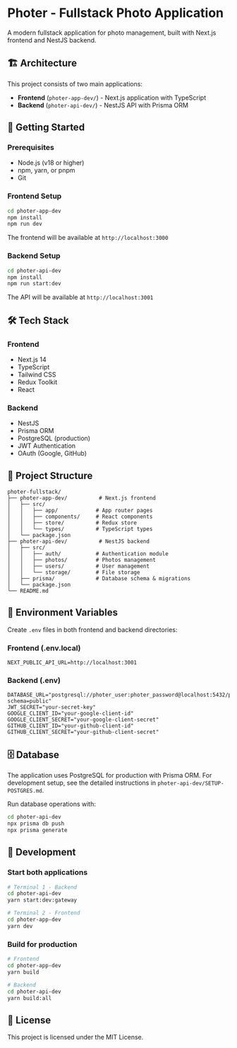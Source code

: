 # Photer - Fullstack Photo Application

A modern fullstack application for photo management, built with Next.js frontend and NestJS backend.

## 🏗️ Architecture

This project consists of two main applications:

- **Frontend** (`photer-app-dev/`) - Next.js application with TypeScript
- **Backend** (`photer-api-dev/`) - NestJS API with Prisma ORM

## 🚀 Getting Started

### Prerequisites

- Node.js (v18 or higher)
- npm, yarn, or pnpm
- Git

### Frontend Setup

```bash
cd photer-app-dev
npm install
npm run dev
```

The frontend will be available at `http://localhost:3000`

### Backend Setup

```bash
cd photer-api-dev
npm install
npm run start:dev
```

The API will be available at `http://localhost:3001`

## 🛠️ Tech Stack

### Frontend

- Next.js 14
- TypeScript
- Tailwind CSS
- Redux Toolkit
- React

### Backend

- NestJS
- Prisma ORM
- PostgreSQL (production)
- JWT Authentication
- OAuth (Google, GitHub)

## 📁 Project Structure

```text
photer-fullstack/
├── photer-app-dev/          # Next.js frontend
│   ├── src/
│   │   ├── app/            # App router pages
│   │   ├── components/     # React components
│   │   ├── store/          # Redux store
│   │   └── types/          # TypeScript types
│   └── package.json
├── photer-api-dev/          # NestJS backend
│   ├── src/
│   │   ├── auth/           # Authentication module
│   │   ├── photos/         # Photos management
│   │   ├── users/          # User management
│   │   └── storage/        # File storage
│   ├── prisma/             # Database schema & migrations
│   └── package.json
└── README.md
```

## 🔐 Environment Variables

Create `.env` files in both frontend and backend directories:

### Frontend (.env.local)

```env
NEXT_PUBLIC_API_URL=http://localhost:3001
```

### Backend (.env)

```env
DATABASE_URL="postgresql://photer_user:photer_password@localhost:5432/photer_dev?schema=public"
JWT_SECRET="your-secret-key"
GOOGLE_CLIENT_ID="your-google-client-id"
GOOGLE_CLIENT_SECRET="your-google-client-secret"
GITHUB_CLIENT_ID="your-github-client-id"
GITHUB_CLIENT_SECRET="your-github-client-secret"
```

## 🗄️ Database

The application uses PostgreSQL for production with Prisma ORM. For development setup, see the detailed instructions in `photer-api-dev/SETUP-POSTGRES.md`.

Run database operations with:

```bash
cd photer-api-dev
npx prisma db push
npx prisma generate
```

## 🚀 Development

### Start both applications

```bash
# Terminal 1 - Backend
cd photer-api-dev
yarn start:dev:gateway

# Terminal 2 - Frontend
cd photer-app-dev
yarn dev
```

### Build for production

```bash
# Frontend
cd photer-app-dev
yarn build

# Backend
cd photer-api-dev
yarn build:all
```

## 📝 License

This project is licensed under the MIT License.
